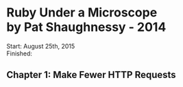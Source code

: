 # Ruby Under a Microscope <br/> by Pat Shaughnessy - 2014

Start: August 25th, 2015 <br/>
Finished: 

## Chapter 1: Make Fewer HTTP Requests
